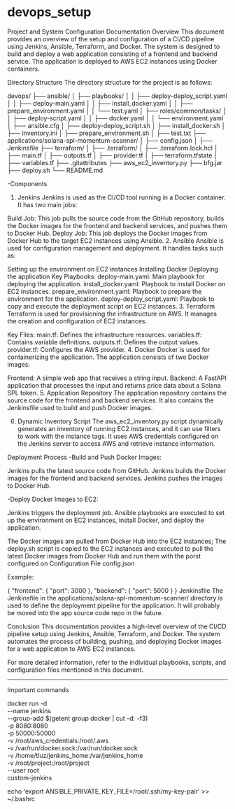 # devops_setup

Project and System Configuration Documentation
Overview
This document provides an overview of the setup and configuration of a CI/CD pipeline using Jenkins, Ansible, Terraform, and Docker. The system is designed to build and deploy a web application consisting of a frontend and backend service. The application is deployed to AWS EC2 instances using Docker containers.

Directory Structure
The directory structure for the project is as follows:


devops/
  ├── ansible/
  │   ├── playbooks/
  │   │   ├── deploy-deploy_script.yaml
  │   │   ├── deploy-main.yaml
  │   │   ├── install_docker.yaml
  │   │   ├── prepare_environment.yaml
  │   │   └── test.yaml
  │   ├── roles/common/tasks/
  │   │   ├── deploy-script.yaml
  │   │   ├── docker.yaml
  │   │   └── environment.yaml
  │   ├── ansible.cfg
  │   ├── deploy-deploy_script.sh
  │   ├── install_docker.sh
  │   ├── inventory.ini
  │   ├── prepare_environment.sh
  │   ├── test.txt
  ├── applications/solana-spl-momentum-scanner/
  │   ├── config.json
  │   ├── Jenkinsfile
  ├── terraform/
  │   ├── .terraform/
  │   ├── .terraform.lock.hcl
  │   ├── main.tf
  │   ├── outputs.tf
  │   ├── provider.tf
  │   ├── terraform.tfstate
  │   ├── variables.tf
  ├── .gitattributes
  ├── aws_ec2_inventory.py
  ├── bfg.jar
  ├── deploy.sh
  └── README.md


-Components

1. Jenkins
Jenkins is used as the CI/CD tool running in a Docker container. It has two main jobs:

Build Job: This job pulls the source code from the GitHub repository, builds the Docker images for the frontend and backend services, and pushes them to Docker Hub.
Deploy Job: This job deploys the Docker images from Docker Hub to the target EC2 instances using Ansible.
2. Ansible
Ansible is used for configuration management and deployment. It handles tasks such as:

Setting up the environment on EC2 instances
Installing Docker
Deploying the application
Key Playbooks:
deploy-main.yaml: Main playbook for deploying the application.
install_docker.yaml: Playbook to install Docker on EC2 instances.
prepare_environment.yaml: Playbook to prepare the environment for the application.
deploy-deploy_script.yaml: Playbook to copy and execute the deployment script on EC2 instances.
3. Terraform
Terraform is used for provisioning the infrastructure on AWS. It manages the creation and configuration of EC2 instances.

Key Files:
main.tf: Defines the infrastructure resources.
variables.tf: Contains variable definitions.
outputs.tf: Defines the output values.
provider.tf: Configures the AWS provider.
4. Docker
Docker is used for containerizing the application. The application consists of two Docker images:

Frontend: A simple web app that receives a string input.
Backend: A FastAPI application that processes the input and returns price data about a Solana SPL token.
5. Application Repository
The application repository contains the source code for the frontend and backend services. It also contains the Jenkinsfile used to build and push Docker images.

6. Dynamic Inventory Script
The aws_ec2_inventory.py script dynamically generates an inventory of running EC2 instances, and it can use filters to work with the instance tags. It uses AWS credentials configured on the Jenkins server to access AWS and retrieve instance information.

Deployment Process
-Build and Push Docker Images:

Jenkins pulls the latest source code from GitHub.
Jenkins builds the Docker images for the frontend and backend services.
Jenkins pushes the images to Docker Hub.

-Deploy Docker Images to EC2:

Jenkins triggers the deployment job.
Ansible playbooks are executed to set up the environment on EC2 instances, install Docker, and deploy the application.

The Docker images are pulled from Docker Hub into the EC2 instances;
The deploy.sh script is copied to the EC2 instances and executed to pull the latest Docker images from Docker Hub and run them with the porst configured on Configuration File config.json

Example:

{
  "frontend": {
    "port": 3000
  },
  "backend": {
    "port": 5000
  }
}
Jenkinsfile
The Jenkinsfile in the applications/solana-spl-momentum-scanner/ directory is used to define the deployment pipeline for the application. It will probably be moved into the app source code repo in the future.

Conclusion
This documentation provides a high-level overview of the CI/CD pipeline setup using Jenkins, Ansible, Terraform, and Docker. The system automates the process of building, pushing, and deploying Docker images for a web application to AWS EC2 instances.

For more detailed information, refer to the individual playbooks, scripts, and configuration files mentioned in this document.


--------------------------------------------

Important commands


  docker run -d \
  --name jenkins \
  --group-add $(getent group docker | cut -d: -f3) \
  -p 8080:8080 \
  -p 50000:50000 \
  -v /root/aws_credentials:/root/.aws \
  -v /var/run/docker.sock:/var/run/docker.sock \
  -v /home/tluz/jenkins_home:/var/jenkins_home \
  -v /root/project:/root/project \
  --user root \
  custom-jenkins


echo 'export ANSIBLE_PRIVATE_KEY_FILE=/root/.ssh/my-key-pair' >> ~/.bashrc